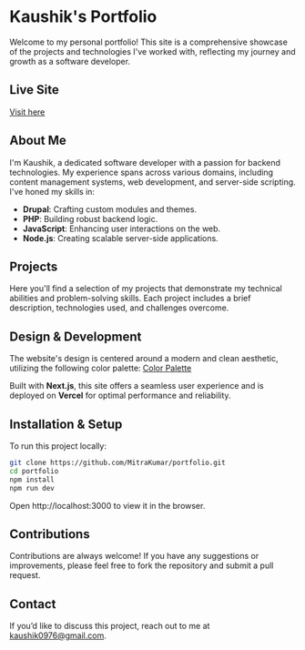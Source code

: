 # Kaushik's Portfolio

Welcome to my personal portfolio! This site is a comprehensive showcase of the projects and technologies I've worked with, reflecting my journey and growth as a software developer.

## Live Site

[Visit here](https://kkmitra.me)

## About Me

I'm Kaushik, a dedicated software developer with a passion for backend technologies. My experience spans across various domains, including content management systems, web development, and server-side scripting. I've honed my skills in:

- **Drupal**: Crafting custom modules and themes.
- **PHP**: Building robust backend logic.
- **JavaScript**: Enhancing user interactions on the web.
- **Node.js**: Creating scalable server-side applications.

## Projects

Here you'll find a selection of my projects that demonstrate my technical abilities and problem-solving skills. Each project includes a brief description, technologies used, and challenges overcome.

## Design & Development

The website's design is centered around a modern and clean aesthetic, utilizing the following color palette: [Color Palette](https://coolors.co/0e0a1f-e3b505-63afbb-d3f3ee-f9f9f9)

Built with **Next.js**, this site offers a seamless user experience and is deployed on **Vercel** for optimal performance and reliability.

## Installation & Setup

To run this project locally:

```bash
git clone https://github.com/MitraKumar/portfolio.git
cd portfolio
npm install
npm run dev
```
Open http://localhost:3000 to view it in the browser.

## Contributions
Contributions are always welcome! If you have any suggestions or improvements, please feel free to fork the repository and submit a pull request.

## Contact

If you’d like to discuss this project, reach out to me at [kaushik0976@gmail.com](mailto:kaushik0976@gmail.com).